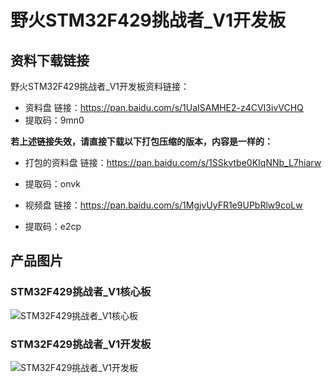 # 野火STM32F429挑战者_V1开发板

## 资料下载链接
野火STM32F429挑战者_V1开发板资料链接：
* 资料盘 链接：https://pan.baidu.com/s/1UaISAMHE2-z4CVI3ivVCHQ 
* 提取码：9mn0 



**若上述链接失效，请直接下载以下打包压缩的版本，内容是一样的：**
* 打包的资料盘 链接：https://pan.baidu.com/s/1SSkvtbe0KIqNNb_L7hiarw 
* 提取码：onvk 


* 视频盘 链接：https://pan.baidu.com/s/1MgjvUyFR1e9UPbRlw9coLw 
* 提取码：e2cp 



## 产品图片
### STM32F429挑战者_V1核心板
![STM32F429挑战者_V1核心板](https://raw.githubusercontent.com/wiki/Embdefire/products/images/STM32系列产品/STM32F429挑战者_V1开发板/STM32F429挑战者_V1核心板.jpg)

### STM32F429挑战者_V1开发板
![STM32F429挑战者_V1开发板](https://raw.githubusercontent.com/wiki/Embdefire/products/images/STM32系列产品/STM32F429挑战者_V1开发板/STM32F429挑战者_V1开发板.jpg)
